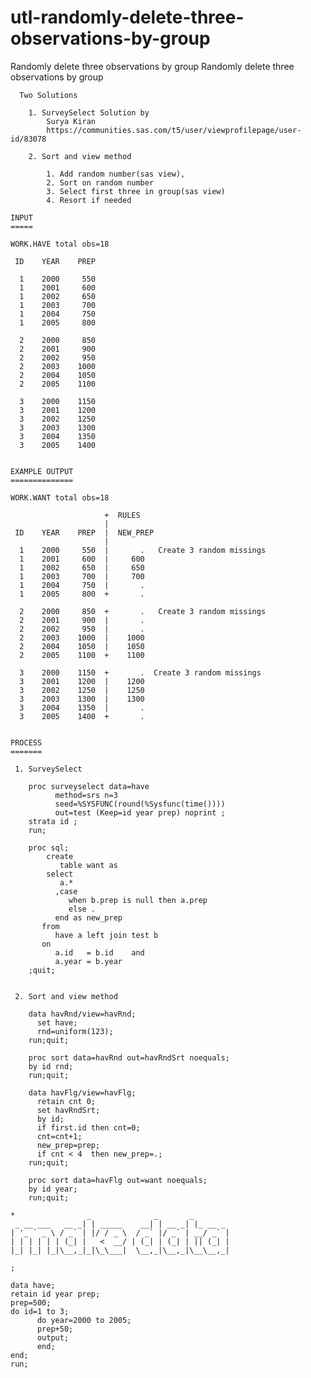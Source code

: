 # utl-randomly-delete-three-observations-by-group
Randomly delete three observations by group 
    Randomly delete three observations by group                                               
                                                                                              
      Two Solutions                                                                           
                                                                                              
        1. SurveySelect Solution by                                                           
            Surya Kiran                                                                       
            https://communities.sas.com/t5/user/viewprofilepage/user-id/83078                 
                                                                                              
        2. Sort and view method                                                               
                                                                                              
            1. Add random number(sas view),                                                   
            2. Sort on random number                                                          
            3. Select first three in group(sas view)                                          
            4. Resort if needed                                                               
                                                                                              
    INPUT                                                                                     
    =====                                                                                     
                                                                                              
    WORK.HAVE total obs=18                                                                    
                                                                                              
     ID    YEAR    PREP                                                                       
                                                                                              
      1    2000     550                                                                       
      1    2001     600                                                                       
      1    2002     650                                                                       
      1    2003     700                                                                       
      1    2004     750                                                                       
      1    2005     800                                                                       
                                                                                              
      2    2000     850                                                                       
      2    2001     900                                                                       
      2    2002     950                                                                       
      2    2003    1000                                                                       
      2    2004    1050                                                                       
      2    2005    1100                                                                       
                                                                                              
      3    2000    1150                                                                       
      3    2001    1200                                                                       
      3    2002    1250                                                                       
      3    2003    1300                                                                       
      3    2004    1350                                                                       
      3    2005    1400                                                                       
                                                                                              
                                                                                              
    EXAMPLE OUTPUT                                                                            
    ==============                                                                            
                                                                                              
    WORK.WANT total obs=18                                                                    
                                                                                              
                         +  RULES                                                             
                         |                                                                    
     ID    YEAR    PREP  |  NEW_PREP                                                          
                         |                                                                    
      1    2000     550  |       .   Create 3 random missings                                 
      1    2001     600  |     600                                                            
      1    2002     650  |     650                                                            
      1    2003     700  |     700                                                            
      1    2004     750  |       .                                                            
      1    2005     800  +       .                                                            
                                                                                              
      2    2000     850  +       .   Create 3 random missings                                 
      2    2001     900  |       .                                                            
      2    2002     950  |       .                                                            
      2    2003    1000  |    1000                                                            
      2    2004    1050  |    1050                                                            
      2    2005    1100  +    1100                                                            
                                                                                              
      3    2000    1150  +       .  Create 3 random missings                                  
      3    2001    1200  |    1200                                                            
      3    2002    1250  |    1250                                                            
      3    2003    1300  |    1300                                                            
      3    2004    1350  |       .                                                            
      3    2005    1400  +       .                                                            
                                                                                              
                                                                                              
    PROCESS                                                                                   
    =======                                                                                   
                                                                                              
     1. SurveySelect                                                                          
                                                                                              
        proc surveyselect data=have                                                           
              method=srs n=3                                                                  
              seed=%SYSFUNC(round(%Sysfunc(time())))                                          
              out=test (Keep=id year prep) noprint ;                                          
        strata id ;                                                                           
        run;                                                                                  
                                                                                              
        proc sql;                                                                             
            create                                                                            
               table want as                                                                  
            select                                                                            
               a.*                                                                            
              ,case                                                                           
                 when b.prep is null then a.prep                                              
                 else .                                                                       
              end as new_prep                                                                 
           from                                                                               
              have a left join test b                                                         
           on                                                                                 
              a.id   = b.id    and                                                            
              a.year = b.year                                                                 
        ;quit;                                                                                
                                                                                              
                                                                                              
     2. Sort and view method                                                                  
                                                                                              
        data havRnd/view=havRnd;                                                              
          set have;                                                                           
          rnd=uniform(123);                                                                   
        run;quit;                                                                             
                                                                                              
        proc sort data=havRnd out=havRndSrt noequals;                                         
        by id rnd;                                                                            
        run;quit;                                                                             
                                                                                              
        data havFlg/view=havFlg;                                                              
          retain cnt 0;                                                                       
          set havRndSrt;                                                                      
          by id;                                                                              
          if first.id then cnt=0;                                                             
          cnt=cnt+1;                                                                          
          new_prep=prep;                                                                      
          if cnt < 4  then new_prep=.;                                                        
        run;quit;                                                                             
                                                                                              
        proc sort data=havFlg out=want noequals;                                              
        by id year;                                                                           
        run;quit;                                                                             
                                                                                              
    *                _              _       _                                                 
     _ __ ___   __ _| | _____    __| | __ _| |_ __ _                                          
    | '_ ` _ \ / _` | |/ / _ \  / _` |/ _` | __/ _` |                                         
    | | | | | | (_| |   <  __/ | (_| | (_| | || (_| |                                         
    |_| |_| |_|\__,_|_|\_\___|  \__,_|\__,_|\__\__,_|                                         
                                                                                              
    ;                                                                                         
                                                                                              
    data have;                                                                                
    retain id year prep;                                                                      
    prep=500;                                                                                 
    do id=1 to 3;                                                                             
          do year=2000 to 2005;                                                               
          prep+50;                                                                            
          output;                                                                             
          end;                                                                                
    end;                                                                                      
    run;                                                                                      
